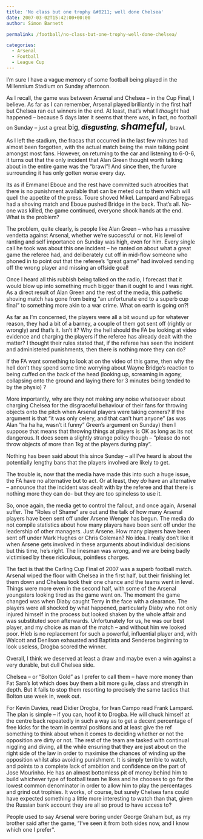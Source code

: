 ```yaml
---
title: 'No class but one trophy &#8211; well done Chelsea'
date: 2007-03-02T15:42:00+00:00
author: Simon Barnett

permalink: /football/no-class-but-one-trophy-well-done-chelsea/

categories:
  - Arsenal
  - Football
  - League Cup
---
```

I&#8217;m sure I have a vague memory of some football being played in the Millennium Stadium on Sunday afternoon.

As I recall, the game was between Arsenal and Chelsea &#8211; in the Cup Final, I believe. As far as I can remember, Arsenal played brilliantly in the first half but Chelsea ran out winners in the end. At least, that&#8217;s what I <span style="font-style: italic">thought </span>had happened &#8211; because 5 days later it seems that there was, in fact, no football on Sunday &#8211; just a great <span style="font-size: 130%">big</span>, <span style="font-size: 130%"><span style="font-weight: bold; font-style: italic">disgusting</span>, </span><span style="font-size: 180%"><span style="font-weight: bold; font-style: italic">shameful</span>, </span>brawl.

<!--more-->

As I left the stadium, the fracas that occurred in the last few minutes had almost been forgotten, with the actual match being the main talking point amongst most fans. However, on returning to the car and listening to 6-0-6, it turns out that the only incident that Alan Green thought worth talking about in the entire game was the &#8220;brawl&#8221;! And since then, the furore surrounding it has only gotten worse every day.

Its as if Emmanel Eboue and the rest have committed such atrocities that there is no punishment available that can be meted out to them which will quell the appetite of the press. Toure shoved Mikel. Lampard and Fabregas had a shoving match and Eboue pushed Bridge in the back. That&#8217;s all. No-one was killed, the game continued, everyone shook hands at the end. What is the problem?

The problem, quite clearly, is people like Alan Green &#8211; who has a massive vendetta against Arsenal, whether we&#8217;re successful or not. His level of ranting and self importance on Sunday was high, even for him. Every single call he took was about this one incident &#8211; he ranted on about what a great game the referee had, and deliberately cut off in mid-flow someone who phoned in to point out that the referee&#8217;s &#8220;great game&#8221; had involved sending off the wrong player and missing an offside goal!

Once I heard all this rubbish being talked on the radio, I forecast that it would blow up into something much bigger than it ought to and I was right. As a direct result of Alan Green and the rest of the media, this pathetic shoving match has gone from being &#8220;an unfortunate end to a superb cup final&#8221; to something more akin to a war crime. What on earth is going on?!

As far as I&#8217;m concerned, the players were all a bit wound up for whatever reason, they had a bit of a barney, a couple of them got sent off (rightly or wrongly) and that&#8217;s it. Isn&#8217;t it? Why the hell should the FA be looking at video evidence and charging the players if the referee has already dealt with the matter? I thought their rules stated that, if the referee has seen the incident and administered punishments, then there is nothing more they can do?

If the FA want something to look at on the video of this game, then why the hell don&#8217;t they spend some time worrying about Wayne Bridge&#8217;s reaction to being cuffed on the back of the head (looking up, screaming in agony, collapsing onto the ground and laying there for 3 minutes being tended to by the physio) ?

More importantly, why are they not making any noise whatsoever about charging Chelsea for the disgraceful behaviour of their fans for throwing objects onto the pitch when Arsenal players were taking corners? If the argument is that &#8220;it was only celery, and that can&#8217;t hurt anyone&#8221; (as was Alan &#8220;ha ha ha, wasn&#8217;t it funny&#8221; Green&#8217;s argument on Sunday) then I suppose that means that throwing things at players is OK as long as its not dangerous. It does seem a slightly strange policy though &#8211; &#8220;please do not throw objects of more than 1kg at the players during play&#8221;.

Nothing has been said about this since Sunday &#8211; all I&#8217;ve heard is about the potentially lengthy bans that the players involved are likely to get.

The trouble is, now that the media have made this into such a huge issue, the FA have no alternative but to act. Or at least, they <span style="font-style: italic">do</span> have an alternative &#8211; announce that the incident was dealt with by the referee and that there is nothing more they can do- but they are too spineless to use it.

So, once again, the media get to control the fallout, and once again, Arsenal suffer. The &#8220;Roles of Shame&#8221; are out and the talk of how many Arsenal players have been sent off under Arsene Wenger has begun. The media do not compile statistics about how many players have been sent off under the leadership of other managers. Just Arsene. How many players have been sent off under Mark Hughes or Chris Coleman? No idea. I really don&#8217;t like it when Arsene gets involved in these arguments about individual decisions but this time, he&#8217;s right. The linesman was wrong, and we are being badly victimised by these ridiculous, pointless charges.

The fact is that the Carling Cup Final of 2007 was a superb football match. Arsenal wiped the floor with Chelsea in the first half, but their finishing let them down and Chelsea took their one chance and the teams went in level. Things were more even in the second half, with some of the Arsenal youngsters looking tired as the game went on. The moment the game changed was when Diaby caught Terry in the face with a clearance. The players were all shocked by what happened, particularly Diaby who not only injured himself in the process but looked shaken by the whole affair and was substituted soon afterwards. Unfortunately for us, he was our best player, and my choice as man of the match &#8211; and without him we looked poor. Hleb is no replacement for such a powerful, influential player and, with Walcott and Denilson exhausted and Baptista and Senderos beginning to look useless, Drogba scored the winner.

Overall, I think we deserved at least a draw and maybe even a win against a very durable, but dull Chelsea side.

Chelsea &#8211; or &#8220;Bolton Gold&#8221; as I prefer to call them &#8211; have more money than Fat Sam&#8217;s lot which does buy them a bit more guile, class and strength in depth. But it fails to stop them resorting to precisely the same tactics that Bolton use week in, week out.

For Kevin Davies, read Didier Drogba, for Ivan Campo read Frank Lampard. The plan is simple &#8211; if you can, hoof it to Drogba. He will chuck himself at the centre back repeatedly in such a way as to get a decent percentage of free kicks for the team in central positions and at least give the ref something to think about when it comes to deciding whether or not the opposition are dirty or not. The rest of the team are tasked with continual niggling and diving, all the while ensuring that they are just about on the right side of the law in order to maximise the chances of winding up the opposition whilst also avoiding punishment. It is simply terrible to watch, and points to a complete lack of ambition and confidence on the part of Jose Mourinho. He has an almost bottomless pit of money behind him to build whichever type of football team he likes and he chooses to go for the lowest common denominator in order to allow him to play the percentages and grind out trophies. It works, of course, but surely Chelsea fans could have expected something a little more interesting to watch than that, given the Russian bank account they are all so proud to have access to?

People used to say Arsenal were boring under George Graham but, as my brother said after the game, &#8220;I&#8217;ve seen it from both sides now, and I know which one I prefer&#8221;.
